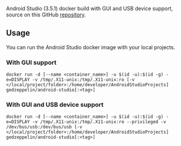 Android Studio (3.5.1) docker build with GUI and USB device support, source on this GitHub [repository](https://github.com/gedzeppelin/tomcat-dockerfile).

## Usage
You can run the Android Studio docker image with your local projects.

### With GUI support
```
docker run -d [--name <container_name>] -u $(id -u):$(id -g) -e=DISPLAY -v /tmp/.X11-unix:/tmp/.X11-unix:ro [-v </local/project/folder>:/home/developer/AndroidStudioProjects] gedzeppelin/android-studio[:<tag>]
```

### With GUI and USB device support
```
docker run -d [--name <container_name>] -u $(id -u):$(id -g) -e=DISPLAY -v /tmp/.X11-unix:/tmp/.X11-unix:ro --privileged -v /dev/bus/usb:/dev/bus/usb [-v </local/project/folder>:/home/developer/AndroidStudioProjects] gedzeppelin/android-studio[:<tag>]
```
